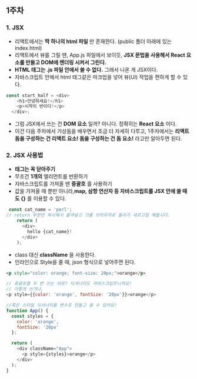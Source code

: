 ## 1주차
### 1. JSX
- 리액트에서는 **딱 하나의 html 파일** 만 존재한다.
(public 폴더 아래에 있는 index.html)
- 리액트에서 뷰를 그릴 땐, App.js 파일에서 보이듯, **JSX 문법을 사용해서 React 요소를 만들고 DOM에 렌더링 시켜서 그린다.**
- **HTML 태그는 .js 파일 안에서 쓸 수 없다.** 그래서 나온 게 JSX이다.
- 자바스크립트 안에서 html 태그같은 마크업을 넣어 뷰(UI) 작업을 편하게 할 수 있다.

```javascript
const start_half = <div>
    <h1>안녕하세요!</h1>
    <p>시작이 반이다!</p>
  </div>;
```

- 그럼 JSX에서 쓰는 건 **DOM 요소** 일까? 아니다. 정확히는 **React 요소** 이다.
- 이건 다음 주차에서 가상돔을 배우면서 조금 더 자세히 다루고, 1주차에서는 **리액트 돔을 구성하는 건 리액트 요소! 돔을 구성하는 건 돔 요소!** 라고만 알아두면 된다.

### 2. JSX 사용법
- **태그는 꼭 닫아주기**
- 무조건 **1개의** 엘리먼트를 반환하기
- 자바스크립트를 가져올 땐 **중괄호** 를 사용하기
- 값을 가져올 때 뿐만 아니라,**map, 삼항 연산자 등 자바스크립트를 JSX 안에 쓸 때도 {}** 를 이용할 수 있다.
```javascript
 const cat_name = 'perl';
// return 부분만 복사해서 붙여넣고 크롬 브라우저로 돌아가 새로고침 해봅시다.
    return (
      <div>
        hello {cat_name}!
      </div>
    );
```
- class 대신 **className** 을 사용한다.
- 인라인으로 Style을 줄 때, json 형식으로 넣어주면 된다.

```html
<p style="color: orange; font-size: 20px;">orange</p>
```

```javascript
// 중괄호를 두 번 쓰는 이유? 딕셔너리도 자바스크립트니까요!
// 이렇게 쓰거나,
<p style={{color: 'orange', fontSize: '20px'}}>orange</p>

//혹은 스타일 딕셔너리를 변수로 만들고 쓸 수 있어요!
function App() {
  const styles = {
    color: 'orange',
    fontSize: '20px'
  };

  return (
    <div className="App">
      <p style={styles}>orange</p>
    </div>
  );
}
```

